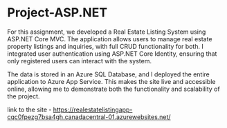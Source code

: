 ﻿# Project-ASP.NET
For this assignment, we developed a Real Estate Listing System using ASP.NET Core MVC. The application allows users to manage real estate property listings and inquiries, with full CRUD functionality for both. I integrated user authentication using ASP.NET Core Identity, ensuring that only registered users can interact with the system.

The data is stored in an Azure SQL Database, and I deployed the entire application to Azure App Service. This makes the site live and accessible online, allowing me to demonstrate both the functionality and scalability of the project.

link to the site - https://realestatelistingapp-cqc0fpezg7bsa4gh.canadacentral-01.azurewebsites.net/
